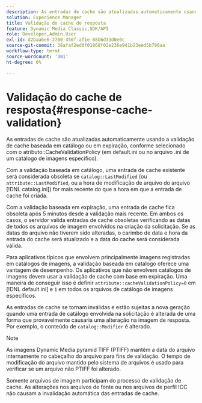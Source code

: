 ```yaml
---
description: As entradas de cache são atualizadas automaticamente usando a validação de cache com base em catálogo ou em expiração, conforme selecionado com o atributo CacheValidationPolicy (em default.ini ou no arquivo .ini de um catálogo de imagens específico).
solution: Experience Manager
title: Validação do cache de resposta
feature: Dynamic Media Classic,SDK/API
role: Developer,Admin,User
exl-id: d2baa6e6-2700-450f-af1e-88b6d33d0e0c
source-git-commit: 38afaf2ed0f01868f02e236e941b23eed5b790aa
workflow-type: tm+mt
source-wordcount: '301'
ht-degree: 0%

---
```


# Validação do cache de resposta{#response-cache-validation}

As entradas de cache são atualizadas automaticamente usando a validação de cache baseada em catálogo ou em expiração, conforme selecionado com o atributo::CacheValidationPolicy (em default.ini ou no arquivo .ini de um catálogo de imagens específico).

Com a validação baseada em catálogo, uma entrada de cache existente será considerada obsoleta se `catalog::LastModified` (ou `attribute::LastModified`, ou a hora de modificação de arquivo do arquivo [!DNL catalog.ini]) for mais recente do que a hora em que a entrada de cache foi criada.

Com a validação baseada em expiração, uma entrada de cache fica obsoleta após 5 minutos desde a validação mais recente. Em ambos os casos, o servidor valida entradas de cache obsoletas verificando as datas de todos os arquivos de imagem envolvidos na criação da solicitação. Se as datas do arquivo não tiverem sido alteradas, o carimbo de data e hora da entrada do cache será atualizado e a data do cache será considerada válida.

Para aplicativos típicos que envolvem principalmente imagens registradas em catálogos de imagens, a validação baseada em catálogo oferece uma vantagem de desempenho. Os aplicativos que não envolvem catálogos de imagens devem usar a validação de cache com base em expiração. Uma maneira de conseguir isso é definir `attribute::cacheValidationPolicy=0` em [!DNL default.ini] e `1` em todos os arquivos de catálogo de imagens específicos.

As entradas de cache se tornam inválidas e estão sujeitas a nova geração quando uma entrada de catálogo envolvida na solicitação é alterada de uma forma que provavelmente causaria uma alteração na imagem de resposta. Por exemplo, o conteúdo de `catalog::Modifier` é alterado.

>[!NOTE]
>
>As imagens Dynamic Media pyramid TIFF (PTIFF) mantêm a data do arquivo internamente no cabeçalho do arquivo para fins de validação. O tempo de modificação do arquivo mantido pelo sistema de arquivos é usado para verificar se um arquivo não PTIFF foi alterado.

Somente arquivos de imagem participam do processo de validação de cache. As alterações nos arquivos de fonte ou nos arquivos de perfil ICC não causam a invalidação automática das entradas de cache.
